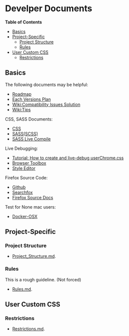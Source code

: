 # Develper Documents

<!-- markdown-toc start - Don't edit this section. Run M-x markdown-toc-refresh-toc -->
**Table of Contents**

- [Basics](#basics)
- [Project-Specific](#project-specific)
  * [Project Structure](#project-structure)
  * [Rules](#rules)
- [User Custom CSS](#user-custom-css)
  * [Restrictions](#restrictions)

<!-- markdown-toc end -->


## Basics
The following documents may be helpful:
- [Roadmap](https://github.com/black7375/Firefox-UI-Fix/issues/2)
- [Each Versions Plan](https://github.com/black7375/Firefox-UI-Fix/milestones)
- [Wiki:Compatibility Issues Solution](https://github.com/black7375/Firefox-UI-Fix/wiki/Compatibility-Issues-Solution)
- [Wiki:Tips](https://github.com/black7375/Firefox-UI-Fix/wiki/Tips)

CSS, SASS Documents:
- [CSS](https://developer.mozilla.org/en-US/docs/Web/CSS)
- [SASS(SCSS)](https://sass-lang.com/documentation)
- [SASS Live Compile](https://www.sassmeister.com/)

Live Debugging:
- [Tutorial: How to create and live-debug userChrome.css](https://www.reddit.com/r/FirefoxCSS/comments/73dvty/tutorial_how_to_create_and_livedebug_userchromecss/)
- [Browser Toolbox](https://developer.mozilla.org/en-US/docs/Tools/Browser_Toolbox)
- [Style Editor](https://developer.mozilla.org/en-US/docs/Tools/Style_Editor)

Firefox Source Code:
- [Github](https://github.com/mozilla/gecko-dev)
- [Searchfox](https://searchfox.org/)
- [Firefox Source Docs](https://firefox-source-docs.mozilla.org/)

Test for None mac users:
- [Docker-OSX](https://github.com/sickcodes/Docker-OSX)

## Project-Specific
### Project Structure
- [Project\_Structure.md](./Project_Structure.md).

### Rules
This is a rough guideline. (Not forced)

- [Rules.md](./Rules.md).

## User Custom CSS
### Restrictions
- [Restrictions.md](./Restrictions.md).
